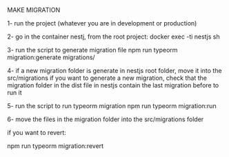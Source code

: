 MAKE MIGRATION 

1- run the project (whatever you are in development or production)

2- go in the container nestj, from the root project:
     docker exec -ti nestjs sh

3- run the script to generate migration file
    npm run typeorm migration:generate migrations/<nameOfTheMigration>

4- if a new migration folder is generate in nestjs root folder, move it into the src/migrations
if you want to generate a new migration, check that the migration folder in the dist file in nestjs contain the last migration before to run it

5- run the script to run typeorm migration
    npm run typeorm migration:run

6- move the files in the migration folder into the src/migrations folder


if you want to revert: 

npm run typeorm  migration:revert
